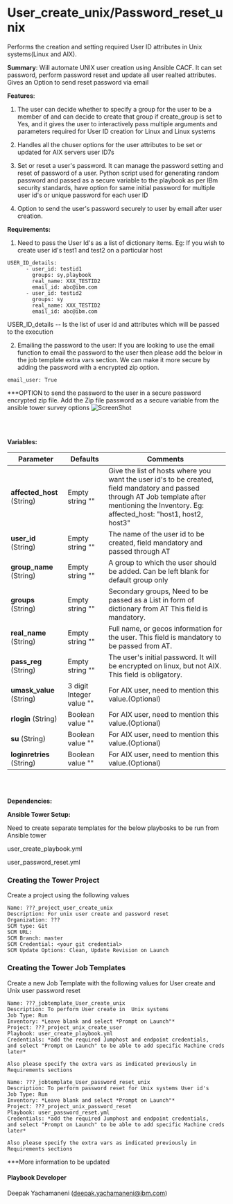 # User_create_unix/Password_reset_unix
Performs the creation and setting required User ID attributes in Unix systems(Linux and AIX). 


__Summary__: Will automate UNIX user creation using Ansible CACF. It can set password, perform password reset and update all user realted attributes. Gives an Option to send reset password via email


__Features__: 
1. The user can decide whether to specify a group for the user to be a member of and can decide to create that group if create_group is set to Yes, and it gives the user to interactively pass multiple arguments and parameters required for User ID creation for Linux and Linux systems

2. Handles all the chuser options for the user attributes to be set or updated for AIX servers user ID7s

3. Set or reset a user's password.
It can manage the password setting and reset of password of a user.
Python script used for generating random password and passed as a secure variable to the playbook as per IBm security standards, have  option for same initial password for multiple user id's or unique password for each user ID

4. Option to send the user's password securely to user by email after user creation.

__Requirements:__
1. Need to pass the User Id's as a list of dictionary items.
Eg: If you wish to create user id's test1 and test2 on a particular host

```
USER_ID_details:
      - user_id: testid1
        groups: sy,playbook
        real_name: XXX_TESTID2
        email_id: abc@ibm.com
      - user_id: testid2
        groups: sy
        real_name: XXX_TESTID2
        email_id: abc@ibm.com
```


USER_ID_details -- Is the list of user id and attributes which will be passed to the execution

2. Emailing the password to the user:
If you are looking to use the email function to email the password to the user then please add the below in the job template extra vars section. We can make it more secure by adding the password with a encrypted zip option.

```
email_user: True 
```
***OPTION to send the password to the user in a secure password encrypted zip file.
Add the Zip file password as a secure variable from the ansible tower survey options
![ScreenShot](https://github.kyndryl.net/CACF-JP-HCAM-Generic/User_Create_Password_Reset_Unix/blob/master/roles/image.png)

<br />
<br />

__Variables:__

|Parameter | Defaults|Comments|
|----------|-----------------|--------|
|__affected_host__ (String) | Empty string "" | Give the list of hosts where you want the user id's to be created, field mandatory and passed through AT Job template after mentioning the Inventory. Eg: affected_host: "host1, host2, host3" |
|__user_id__ (String) | Empty string "" | The name of the user id to be created, field mandatory and passed through AT |
|__group_name__ (String) | Empty string "" | A group to which the user should be added. Can be left blank for default group only|
|__groups__ (String) | Empty string "" | Secondary groups, Need to be passed as a List in form of dictionary from AT This field is mandatory.|
|__real_name__ (String) | Empty string "" | Full name, or gecos information for the user. This field is mandatory to be passed from AT.|
|__pass_reg__ (String) | Empty string "" | The user's initial password. It will be encrypted on linux, but not AIX. This field is obligatory.|
|__umask_value__ (String) | 3 digit Integer value "" | For AIX user, need to mention this value.(Optional)|
|__rlogin__ (String) | Boolean value "" | For AIX user, need to mention this value.(Optional)|
|__su__ (String) | Boolean value "" | For AIX user, need to mention this value.(Optional)|
|__loginretries__ (String) | Boolean value "" | For AIX user, need to mention this value.(Optional)|


<br />
<br />

__Dependencies:__

__Ansible Tower Setup:__

Need to create separate templates for the below playbosks to be run from Ansible tower

user_create_playbook.yml

user_password_reset.yml

### Creating the Tower Project

Create a project using the following values

```
Name: ???_project_user_create_unix
Description: For unix user create and password reset
Organization: ???
SCM type: Git
SCM URL: 
SCM Branch: master
SCM Credential: <your git credential>
SCM Update Options: Clean, Update Revision on Launch 
```
### Creating the Tower Job Templates
Create a new Job Template with the following values for User create and Unix user password reset

```
Name: ???_jobtemplate_User_create_unix
Description: To perform User create in  Unix systems
Job Type: Run
Inventory: *Leave blank and select *Prompt on Launch"*
Project: ???_project_unix_create_user
Playbook: user_create_playbook.yml
Credentials: *add the required Jumphost and endpoint credentials,
and select "Prompt on Launch" to be able to add specific Machine creds later*

Also please specify the extra vars as indicated previously in Requirements sections
```

```
Name: ???_jobtemplate_User_password_reset_unix
Description: To perform password reset for Unix systems User id's
Job Type: Run
Inventory: *Leave blank and select *Prompt on Launch"*
Project: ???_project_unix_password_reset
Playbook: user_password_reset.yml
Credentials: *add the required Jumphost and endpoint credentials,
and select "Prompt on Launch" to be able to add specific Machine creds later*

Also please specify the extra vars as indicated previously in Requirements sections
```

***More information to be updated


#### Playbook Developer

Deepak Yachamaneni (deepak.yachamaneni@ibm.com)
